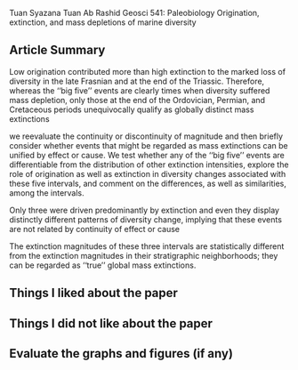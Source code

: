 Tuan Syazana Tuan Ab Rashid
Geosci 541: Paleobiology
Origination, extinction, and mass depletions of marine diversity
 

 
## Article Summary

Low origination contributed more than high extinction to the marked loss of diversity in the late Frasnian and at the end of the Triassic. Therefore, whereas the ‘‘big five’’ events are clearly times when diversity suffered mass depletion, only those at the end of the Ordovician, Permian, and Cretaceous
periods unequivocally qualify as globally distinct mass extinctions

we reevaluate the continuity or discontinuity of magnitude and then briefly consider whether events that
might be regarded as mass extinctions can be unified by effect or cause. We test whether any of the ‘‘big five’’ events are differentiable from the distribution of other extinction intensities, explore the role of origination as well as extinction in diversity changes associated with these five intervals, and comment on the differences, as well as similarities, among the intervals.

Only three were driven predominantly by extinction and even they display distinctly different patterns of diversity change, implying that
these events are not related by continuity of effect or cause

The extinction magnitudes of
these three intervals are statistically different
from the extinction magnitudes in their stratigraphic
neighborhoods; they can be regarded
as ‘‘true’’ global mass extinctions.

## Things I liked about the paper
      


## Things I did not like about the paper


## Evaluate the graphs and figures (if any)

